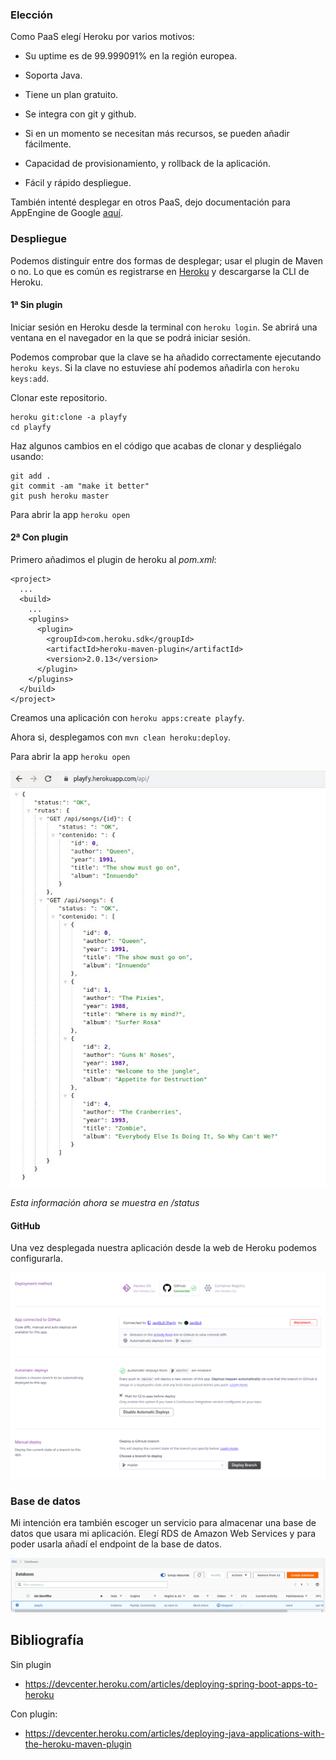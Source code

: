 ### Elección

Como PaaS elegí Heroku por varios motivos:

- Su uptime es de 99.999091% en la región europea.  

- Soporta Java.   

- Tiene un plan gratuito.  

- Se integra con git y github.  

- Si en un momento se necesitan más recursos, se pueden añadir fácilmente.  

- Capacidad de provisionamiento, y rollback de la aplicación.

- Fácil y rápido despliegue.

También intenté desplegar en otros PaaS, dejo documentación para AppEngine de Google [aquí](.despliegue_appengine).

### Despliegue

Podemos distinguir entre dos formas de desplegar; usar el plugin de Maven o no.
Lo que es común es registrarse en [Heroku](https://www.heroku.com/) y descargarse la CLI de Heroku.

#### 1ª Sin plugin

Iniciar sesión en Heroku desde la terminal con `heroku login`.
Se abrirá una ventana en el navegador en la que se podrá iniciar sesión.

Podemos comprobar que la clave se ha añadido correctamente ejecutando `heroku keys`. Si la clave no estuviese ahí 
podemos añadirla con `heroku keys:add`.

Clonar este repositorio. 

~~~
heroku git:clone -a playfy 
cd playfy
~~~

Haz algunos cambios en el código que acabas de clonar y despliégalo usando:

~~~
git add .
git commit -am "make it better"
git push heroku master
~~~

Para abrir la app `heroku open`

#### 2ª Con plugin

Primero añadimos el plugin de heroku al *pom.xml*:

~~~
<project>
  ...
  <build>
    ...
    <plugins>
      <plugin>
        <groupId>com.heroku.sdk</groupId>
        <artifactId>heroku-maven-plugin</artifactId>
        <version>2.0.13</version>
      </plugin>
    </plugins>
  </build>
</project>
~~~

Creamos una aplicación con `heroku apps:create playfy`.

Ahora si, desplegamos con `mvn clean heroku:deploy`.

Para abrir la app `heroku open`

![heroku-app](./img/api-heroku.jpg)

*Esta información ahora se muestra en /status*

#### GitHub

Una vez desplegada nuestra aplicación desde la web de Heroku podemos configurarla.

![heroku](./img/heroku.png)

### Base de datos

Mi intención era también escoger un servicio para almacenar una base de datos que usara mi aplicación.
Elegí RDS de Amazon Web Services y para poder usarla añadí el endpoint de la base de datos.

![aws](./img/aws.png)

## Bibliografía
Sin plugin
 - https://devcenter.heroku.com/articles/deploying-spring-boot-apps-to-heroku

Con plugin:
 - https://devcenter.heroku.com/articles/deploying-java-applications-with-the-heroku-maven-plugin